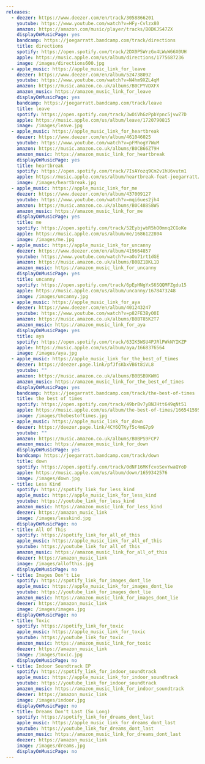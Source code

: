 ```yaml
---
releases:
  - deezer: https://www.deezer.com/en/track/3058866201
    youtube: https://www.youtube.com/watch?v=HFy-Cvlzx80
    amazon: https://amazon.com/music/player/tracks/B0DKJS47ZX
    displayOnMusicPage: yes
    bandcamp: https://joegarratt.bandcamp.com/track/directions
    title: directions
    spotify: https://open.spotify.com/track/2DX0P5WrzGx4LWuW66X0UH
    apple: https://music.apple.com/us/album/directions/1775687236
    image: /images/directions600.jpg
  - apple_music: https://apple_music_link_for_leave
    deezer: https://www.deezer.com/en/album/524738092
    youtube: https://www.youtube.com/watch?v=N4hm9XZL4qM
    amazon: https://music.amazon.co.uk/albums/B0CPYVDXFX
    amazon_music: https://amazon_music_link_for_leave
    displayOnMusicPage: yes
    bandcamp: https://joegarratt.bandcamp.com/track/leave
    title: leave
    spotify: https://open.spotify.com/track/3wOiVhGzPpbYpnc5jvwZ7D
    apple: https://music.apple.com/us/album/leave/1720790815
    image: /images/leave.jpg
  - apple_music: https://apple_music_link_for_heartbreak
    deezer: https://www.deezer.com/en/album/461046025
    youtube: https://www.youtube.com/watch?v=pFMhogY7WuM
    amazon: https://music.amazon.co.uk/albums/B0CB66ZT9H
    amazon_music: https://amazon_music_link_for_heartbreak
    displayOnMusicPage: yes
    title: heartbreak
    spotify: https://open.spotify.com/track/7IsAYozq9Cm2v1hU6vutm1
    apple: https://music.apple.com/us/album/heartbreak-feat-joegarratt/1696089306
    image: /images/heartbreak.jpg
  - apple_music: https://apple_music_link_for_me
    deezer: https://www.deezer.com/en/album/437009127
    youtube: https://www.youtube.com/watch?v=mqi6ues2jh4
    amazon: https://music.amazon.co.uk/albums/B0C488S8WS
    amazon_music: https://amazon_music_link_for_me
    displayOnMusicPage: yes
    title: me
    spotify: https://open.spotify.com/track/52EybjwbR5hO0mnq2CGoKe
    apple: https://music.apple.com/us/album/me/1686122804
    image: /images/me.jpg
  - apple_music: https://apple_music_link_for_uncanny
    deezer: https://www.deezer.com/en/album/419664857
    youtube: https://www.youtube.com/watch?v=aOo71rt1dGE
    amazon: https://music.amazon.co.uk/albums/B0BZ1BKL1D
    amazon_music: https://amazon_music_link_for_uncanny
    displayOnMusicPage: yes
    title: uncanny
    spotify: https://open.spotify.com/track/6pEpHNgYxS6SQQMFZgdu15
    apple: https://music.apple.com/us/album/uncanny/1678473248
    image: /images/uncanny.jpg
  - apple_music: https://apple_music_link_for_aya
    deezer: https://www.deezer.com/en/album/401243247
    youtube: https://www.youtube.com/watch?v=p82FE3ByO0I
    amazon: https://music.amazon.co.uk/albums/B0BT85K2T7
    amazon_music: https://amazon_music_link_for_aya
    displayOnMusicPage: yes
    title: aya
    spotify: https://open.spotify.com/track/63IK5WSU4PJRlPWkNYIKZP
    apple: https://music.apple.com/us/album/aya/1668376564
    image: /images/aya.jpg
  - apple_music: https://apple_music_link_for_the_best_of_times
    deezer: https://deezer.page.link/pfJfsKbxVB6t8iVL8
    youtube: ""
    amazon: https://music.amazon.co.uk/albums/B0BSB9KWHG
    amazon_music: https://amazon_music_link_for_the_best_of_times
    displayOnMusicPage: yes
    bandcamp: https://joegarratt.bandcamp.com/track/the-best-of-times
    title: the best of times
    spotify: https://open.spotify.com/track/49brBv7yBNJHtt649qNt51
    apple: https://music.apple.com/us/album/the-best-of-times/1665415958
    image: /images/thebestoftimes.jpg
  - apple_music: https://apple_music_link_for_down
    deezer: https://deezer.page.link/4CY6QTKyf5c4mG7p9
    youtube: ""
    amazon: https://music.amazon.co.uk/albums/B0BPS9FCP7
    amazon_music: https://amazon_music_link_for_down
    displayOnMusicPage: yes
    bandcamp: https://joegarratt.bandcamp.com/track/down
    title: down
    spotify: https://open.spotify.com/track/0dNF16MKfcvoSevYwaQYoD
    apple: https://music.apple.com/us/album/down/1659342576
    image: /images/down.jpg
  - title: Less Kind
    spotify: https://spotify_link_for_less_kind
    apple_music: https://apple_music_link_for_less_kind
    youtube: https://youtube_link_for_less_kind
    amazon_music: https://amazon_music_link_for_less_kind
    deezer: https://amazon_music_link
    image: /images/lesskind.jpg
    displayOnMusicPage: no
  - title: All Of This
    spotify: https://spotify_link_for_all_of_this
    apple_music: https://apple_music_link_for_all_of_this
    youtube: https://youtube_link_for_all_of_this
    amazon_music: https://amazon_music_link_for_all_of_this
    deezer: https://amazon_music_link
    image: /images/allofthis.jpg
    displayOnMusicPage: no
  - title: Images Don't Lie
    spotify: https://spotify_link_for_images_dont_lie
    apple_music: https://apple_music_link_for_images_dont_lie
    youtube: https://youtube_link_for_images_dont_lie
    amazon_music: https://amazon_music_link_for_images_dont_lie
    deezer: https://amazon_music_link
    image: /images/images.jpg
    displayOnMusicPage: no
  - title: Toxic
    spotify: https://spotify_link_for_toxic
    apple_music: https://apple_music_link_for_toxic
    youtube: https://youtube_link_for_toxic
    amazon_music: https://amazon_music_link_for_toxic
    deezer: https://amazon_music_link
    image: /images/toxic.jpg
    displayOnMusicPage: no
  - title: Indoor Soundtrack EP
    spotify: https://spotify_link_for_indoor_soundtrack
    apple_music: https://apple_music_link_for_indoor_soundtrack
    youtube: https://youtube_link_for_indoor_soundtrack
    amazon_music: https://amazon_music_link_for_indoor_soundtrack
    deezer: https://amazon_music_link
    image: /images/indoor.jpg
    displayOnMusicPage: no
  - title: Dreams Don't Last (So Long)
    spotify: https://spotify_link_for_dreams_dont_last
    apple_music: https://apple_music_link_for_dreams_dont_last
    youtube: https://youtube_link_for_dreams_dont_last
    amazon_music: https://amazon_music_link_for_dreams_dont_last
    deezer: https://amazon_music_link
    image: /images/dreams.jpg
    displayOnMusicPage: no
---
```

